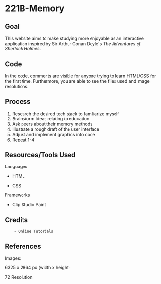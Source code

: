 # 221B-Memory
## Goal
  This website aims to make studying more enjoyable as an interactive application inspired by Sir Arthur Conan Doyle's _The Adventures of Sherlock Holmes_.

## Code
  In the code, comments are visible for anyone trying to learn HTML/CSS for the first time.
  Furthermore, you are able to see the files used and image resolutions.

## Process
1. Research the desired tech stack to familiarize myself
2. Brainstorm ideas relating to education
3. Ask peers about their memory methods
3. Illustrate a rough draft of the user interface
4. Adjust and implement graphics into code
5. Repeat 1-4

## Resources/Tools Used
Languages 
- HTML  

- CSS  

Frameworks  

- Clip Studio Paint
## Credits
        - Online Tutorials

## References
Images:  

6325 x 2864 px (width x height)  

72 Resolution


